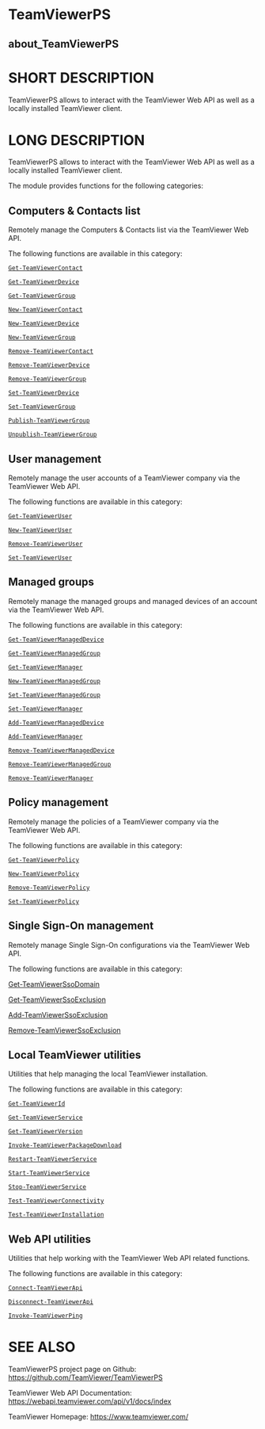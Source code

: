 # TeamViewerPS

## about_TeamViewerPS

# SHORT DESCRIPTION

TeamViewerPS allows to interact with the TeamViewer Web API as well as a locally
installed TeamViewer client.

# LONG DESCRIPTION

TeamViewerPS allows to interact with the TeamViewer Web API as well as a locally
installed TeamViewer client.

The module provides functions for the following categories:

## Computers & Contacts list

Remotely manage the Computers & Contacts list via the TeamViewer Web API.

The following functions are available in this category:

[`Get-TeamViewerContact`](commands/Get-TeamViewerContact.md)

[`Get-TeamViewerDevice`](commands/Get-TeamViewerDevice.md)

[`Get-TeamViewerGroup`](commands/Get-TeamViewerGroup.md)

[`New-TeamViewerContact`](commands/New-TeamViewerContact.md)

[`New-TeamViewerDevice`](commands/New-TeamViewerDevice.md)

[`New-TeamViewerGroup`](commands/New-TeamViewerGroup.md)

[`Remove-TeamViewerContact`](commands/Remove-TeamViewerContact.md)

[`Remove-TeamViewerDevice`](commands/Remove-TeamViewerDevice.md)

[`Remove-TeamViewerGroup`](commands/Remove-TeamViewerGroup.md)

[`Set-TeamViewerDevice`](commands/Set-TeamViewerDevice.md)

[`Set-TeamViewerGroup`](commands/Set-TeamViewerGroup.md)

[`Publish-TeamViewerGroup`](commands/Publish-TeamViewerGroup.md)

[`Unpublish-TeamViewerGroup`](commands/Unpublish-TeamViewerGroup.md)

## User management

Remotely manage the user accounts of a TeamViewer company via the TeamViewer
Web API.

The following functions are available in this category:

[`Get-TeamViewerUser`](commands/Get-TeamViewerUser.md)

[`New-TeamViewerUser`](commands/New-TeamViewerUser.md)

[`Remove-TeamViewerUser`](commands/Remove-TeamViewerUser.md)

[`Set-TeamViewerUser`](commands/Set-TeamViewerUser.md)

## Managed groups

Remotely manage the managed groups and managed devices of an account via the
TeamViewer Web API.

The following functions are available in this category:

[`Get-TeamViewerManagedDevice`](commands/Get-TeamViewerManagedDevice.md)

[`Get-TeamViewerManagedGroup`](commands/Get-TeamViewerManagedGroup.md)

[`Get-TeamViewerManager`](commands/Get-TeamViewerManager.md)

[`New-TeamViewerManagedGroup`](commands/New-TeamViewerManagedGroup.md)

[`Set-TeamViewerManagedGroup`](commands/Set-TeamViewerManagedGroup.md)

[`Set-TeamViewerManager`](commands/Set-TeamViewerManager.md)

[`Add-TeamViewerManagedDevice`](commands/Add-TeamViewerManagedDevice.md)

[`Add-TeamViewerManager`](commands/Add-TeamViewerManager.md)

[`Remove-TeamViewerManagedDevice`](commands/Remove-TeamViewerManagedDevice.md)

[`Remove-TeamViewerManagedGroup`](commands/Remove-TeamViewerManagedGroup.md)

[`Remove-TeamViewerManager`](commands/Remove-TeamViewerManager.md)

## Policy management

Remotely manage the policies of a TeamViewer company via the TeamViewer Web API.

The following functions are available in this category:

[`Get-TeamViewerPolicy`](commands/Get-TeamViewerPolicy.md)

[`New-TeamViewerPolicy`](commands/New-TeamViewerPolicy.md)

[`Remove-TeamViewerPolicy`](commands/Remove-TeamViewerPolicy.md)

[`Set-TeamViewerPolicy`](commands/Set-TeamViewerPolicy.md)

## Single Sign-On management

Remotely manage Single Sign-On configurations via the TeamViewer Web API.

The following functions are available in this category:

[Get-TeamViewerSsoDomain](commands/Get-TeamViewerSsoDomain.md)

[Get-TeamViewerSsoExclusion](commands/Get-TeamViewerSsoExclusion.md)

[Add-TeamViewerSsoExclusion](commands/Add-TeamViewerSsoExclusion.md)

[Remove-TeamViewerSsoExclusion](commands/Remove-TeamViewerSsoExclusion.md)

## Local TeamViewer utilities

Utilities that help managing the local TeamViewer installation.

The following functions are available in this category:

[`Get-TeamViewerId`](commands/Get-TeamViewerId.md)

[`Get-TeamViewerService`](commands/Get-TeamViewerService.md)

[`Get-TeamViewerVersion`](commands/Get-TeamViewerVersion.md)

[`Invoke-TeamViewerPackageDownload`](commands/Invoke-TeamViewerPackageDownload.md)

[`Restart-TeamViewerService`](commands/Restart-TeamViewerService.md)

[`Start-TeamViewerService`](commands/Start-TeamViewerService.md)

[`Stop-TeamViewerService`](commands/Stop-TeamViewerService.md)

[`Test-TeamViewerConnectivity`](commands/Test-TeamViewerConnectivity.md)

[`Test-TeamViewerInstallation`](commands/Test-TeamViewerInstallation.md)

## Web API utilities

Utilities that help working with the TeamViewer Web API related functions.

The following functions are available in this category:

[`Connect-TeamViewerApi`](commands/Connect-TeamViewerApi.md)

[`Disconnect-TeamViewerApi`](commands/Disconnect-TeamViewerApi.md)

[`Invoke-TeamViewerPing`](commands/Invoke-TeamViewerPing.md)

# SEE ALSO

TeamViewerPS project page on Github: <https://github.com/TeamViewer/TeamViewerPS>

TeamViewer Web API Documentation: <https://webapi.teamviewer.com/api/v1/docs/index>

TeamViewer Homepage: <https://www.teamviewer.com/>

